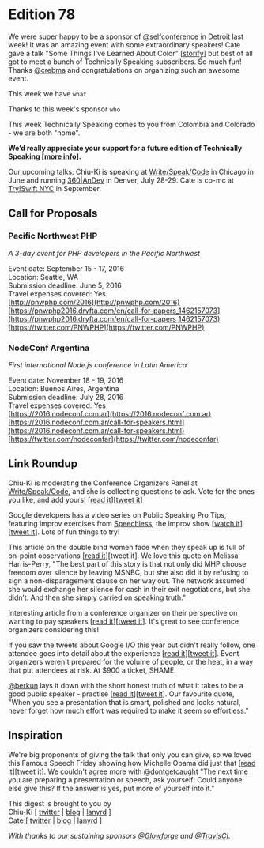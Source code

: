 # Edition 78

We were super happy to be a sponsor of [@selfconference](http://twitter.com/selfconference) in Detroit last week! It was an amazing event with some extraordinary speakers! Cate gave a talk "Some Things I've Learned About Color" [[storify](https://storify.com/catehstn/some-things-i-ve-learned-about-color-5740a7c2ee2c3624642eaf05)] but best of all got to meet a bunch of Technically Speaking subscribers. So much fun! Thanks [@crebma](http://twitter.com/crebma) and congratulations on organizing such an awesome event.

This week we have `what`

Thanks to this week's sponsor `who`

This week Technically Speaking comes to you from Colombia and Colorado - we are both "home".

**We’d really appreciate your support for a future edition of Technically Speaking [[more info](http://www.techspeak.email/sponsorship/)].**  

Our upcoming talks: Chiu-Ki is speaking at [Write/Speak/Code](http://www.writespeakcode.com) in Chicago in June and running [360|AnDev](http://360andev.com/) in Denver, July 28-29. Cate is co-mc at [Try!Swift NYC](http://www.tryswiftnyc.com/) in September.

## Call for Proposals

### Pacific Northwest PHP
*A 3-day event for PHP developers in the Pacific Northwest*

Event date: September 15 - 17, 2016  
Location: Seattle, WA  
Submission deadline: June 5, 2016  
Travel expenses covered: Yes  
[http://pnwphp.com/2016](http://pnwphp.com/2016)  
[https://pnwphp2016.dryfta.com/en/call-for-papers_1462157073](https://pnwphp2016.dryfta.com/en/call-for-papers_1462157073)  
[https://twitter.com/PNWPHP](https://twitter.com/PNWPHP)


### NodeConf Argentina
*First international Node.js conference in Latin America*

Event date: November 18 - 19, 2016  
Location: Buenos Aires, Argentina  
Submission deadline: July 28, 2016  
Travel expenses covered: Yes  
[https://2016.nodeconf.com.ar](https://2016.nodeconf.com.ar)  
[https://2016.nodeconf.com.ar/call-for-speakers.html](https://2016.nodeconf.com.ar/call-for-speakers.html)  
[https://twitter.com/nodeconfar](https://twitter.com/nodeconfar)


## Link Roundup

Chiu-Ki is moderating the Conference Organizers Panel at [Write/Speak/Code](http://www.writespeakcode.com), and she is collecting questions to ask. Vote for the ones you like, and add yours! [[read it](http://www.tricider.com/brainstorming/3c4PA27kKPB)][[tweet it](https://twitter.com/home?status=Got%20questions%20for%20conference%20organizers?%20%40chiuki%20will%20ask%20them%20for%20you%20at%20%40writespeakcode%20http%3A//bit.ly/1sRLfCB%20via%20%40techspeakdigest)]

Google developers has a video series on Public Speaking Pro Tips, featuring improv exercises from [Speechless](http://speechlesslive.com), the improv show [[watch it](https://www.youtube.com/watch?v=rkFbmJSyuKk&list=PLOU2XLYxmsIK4_J9_QsihVB18ecHKvnyb&index=1)][[tweet it](https://twitter.com/home?status=Public%20Speaking%20Pro%20Tips%20%28From%20Presenter%20to%20Performer%29%20https%3A//www.youtube.com/watch%3Fv%3DrkFbmJSyuKk%26list%3DPLOU2XLYxmsIK4_J9_QsihVB18ecHKvnyb%26index%3D1%20via%20%40techspeakdigest)]. Lots of fun things to try!

This article on the double bind women face when they speak up is full of on-point observations [[read it](v)][tweet it]. We love this quote on Melissa Harris-Perry, "The best part of this story is that not only did MHP choose freedom over silence by leaving MSNBC, but she also did it by refusing to sign a non-disparagement clause on her way out. The network assumed she would exchange her silence for cash in their exit negotiations, but she didn’t. And then she simply carried on speaking truth."

Interesting article from a conference organizer on their perspective on wanting to pay speakers [[read it](http://visible-quality.blogspot.com/2016/02/changing-world-of-conferences-pay.html)][[tweet it](https://twitter.com/home?status=A%20Seasoned%20Tester%27s%20Crystal%20Ball%3A%20Changing%20the%20world%20of%20conferences%3A%20pay%20the%20speakers%20http%3A//visible-quality.blogspot.com/2016/02/changing-world-of-conferences-pay.html%20via%20%40techspeakdigest)]. It's great to see conference organizers considering this!

If you saw the tweets about Google I/O this year but didn't really follow, one attendee goes into detail about the experience [[read it](https://www.linkedin.com/pulse/why-google-io-2016-worst-tech-event-ive-ever-attended-greg-bulmash)][[tweet it](https://twitter.com/home?status=Why%20Google%20I/O%202016%20Was%20the%20Worst%20Tech%20Event%20I%27ve%20Ever%20Attended%20%7C%20Greg%20Bulmash%20%7C%20LinkedIn%20https%3A//www.linkedin.com/pulse/why-google-io-2016-worst-tech-event-ive-ever-attended-greg-bulmash%20via%20%40techspeakdigest)]. Event organizers weren't prepared for the volume of people, or the heat, in a way that put attendees at risk. At $900 a ticket, SHAME.

[@berkun](http://twitter.com/berkun) lays it down with the short honest truth of what it takes to be a good public speaker - practise [[read it](http://scottberkun.com/2016/how-to-be-a-better-speaker/)][[tweet it](https://twitter.com/home?status=How%20To%20Be%20a%20Better%20Speaker%20%E2%80%93%20The%20Short%20Honest%20Truth%20%7C%20Scott%20Berkun%20by%20%40berkun%20http%3A//scottberkun.com/2016/how-to-be-a-better-speaker/%20via%20%40techspeakdigest)]. Our favourite quote, "When you see a presentation that is smart, polished and looks natural, never forget how much effort was required to make it seem so effortless."

## Inspiration

We're big proponents of giving the talk that only you can give, so we loved this Famous Speech Friday showing how Michelle Obama did just that [[read it](http://eloquentwoman.blogspot.de/2016/05/famous-speech-friday-michelle-obama-at.html)][[tweet it](https://twitter.com/home?status=Famous%20Speech%20Friday%3A%20Michelle%20Obama%20at%20Tuskegee%20University%20by%20%40dontgetcaught%20http%3A//eloquentwoman.blogspot.de/2016/05/famous-speech-friday-michelle-obama-at.html%20via%20%40techspeakdigest)]. We couldn't agree more with [@dontgetcaught](http://twitter.com/dontgetcaught) "The next time you are preparing a presentation or speech, ask yourself: Could anyone else give this? If the answer is yes, put more of yourself into it."  


This digest is brought to you by  
Chiu-Ki [ [twitter](https://twitter.com/chiuki) | [blog](http://blog.sqisland.com/) | [lanyrd](http://lanyrd.com/profile/chiuki/) ]  
Cate [ [twitter](https://twitter.com/catehstn) | [blog](http://www.catehuston.com/blog/) | [lanyrd](http://lanyrd.com/profile/catehstn/) ]

*With thanks to our sustaining sponsors [@Glowforge](http://twitter.com/glowforge) and [@TravisCI](http://twitter.com/travisci).*
